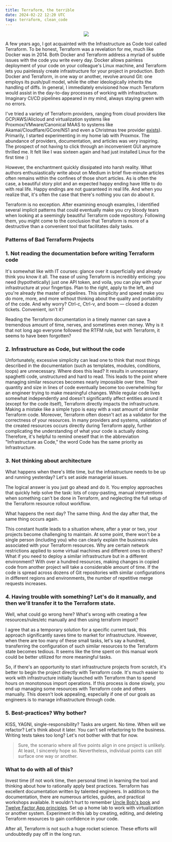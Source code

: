 ```yaml
---
title: Terraform, the terrible
date: 2024-02-22 12:20 UTC
tags: terraform, clean_code
---
```

<p align="center">
    <img src="/images/terraform-the-terrible.png">
</p>


A few years ago, I got acquainted with the Infrastructure as Code tool called Terraform. To be honest, Terraform was a revelation for me, much like Docker was in 2014. Both Docker and Terraform address a myriad of subtle issues with the code you write every day. Docker allows painless deployment of your code on your colleague's Linux machine, and Terraform lets you painlessly create infrastructure for your project in production. Both Docker and Terraform, in one way or another, revolve around Git: one employs its push/pull model, while the other ideologically inherits the handling of diffs. In general, I immediately envisioned how much Terraform would assist in the day-to-day processes of working with infrastructure. Imaginary CI/CD pipelines appeared in my mind, always staying green with no errors.

I've tried a variety of Terraform providers, ranging from cloud providers like GCP/AWS/Alicloud and virtualization systems like Proxmox/VMware/Canonical MAAS to systems like Akamai/Cloudflare/GCore/NS1 and even a Christmas tree provider [exists](https://registry.terraform.io/providers/cappyzawa/christmas-tree/latest)). Primarily, I started experimenting in my home lab with Proxmox. The abundance of providers, documentation, and articles was very inspiring. The prospect of not having to click through an inconvenient GUI anymore thrilled me. It felt like I was sixteen again and had just installed Linux for the first time :)

However, the enchantment quickly dissipated into harsh reality. What authors enthusiastically write about on Medium in brief five-minute articles often remains within the confines of those short articles. As is often the case, a beautiful story plot and an expected happy ending have little to do with real life. Happy endings are not guaranteed in real life. And when you realize that, it's often the case that there's nothing you can do about it.

Terraform is no exception. After examining enough examples, I identified several implicit patterns that could eventually make you cry bloody tears when looking at a seemingly beautiful Terraform code repository. Following them, you might come to the conclusion that Terraform is more of a destructive than a convenient tool that facilitates daily tasks.

### Patterns of Bad Terraform Projects

### 1. Not reading the documentation before writing Terraform code

It's somewhat like with IT courses: glance over it superficially and already think you know it all. The ease of using Terraform is incredibly enticing: you need (hypothetically) just one API token, and voila, you can play with your infrastructure at your fingertips. Plan to the right, apply to the left, and you're already the master of pipelines. This simplicity and speed make you do more, more, and more without thinking about the quality and portability of the code. And why worry? Ctrl-c, Ctrl-v, and boom — closed a dozen tickets. Convenient, isn't it?

Reading the Terraform documentation in a timely manner can save a tremendous amount of time, nerves, and sometimes even money. Why is it that not long ago everyone followed the RTFM rule, but with Terraform, it seems to have been forgotten?


### 2. Infrastructure as Code, but without the code
   
Unfortunately, excessive simplicity can lead one to think that most things described in the documentation (such as templates, modules, conditions, loops) are unnecessary. Where does this lead? It results in unnecessary spaghetti code, unstructured and hard to read. This leads to the point where managing similar resources becomes nearly impossible over time. Their quantity and size in lines of code eventually become too overwhelming for an engineer trying to make meaningful changes. While regular code lives somewhat independently and doesn't significantly affect entities around it (except for the code itself), Terraform directly impacts the infrastructure. Making a mistake like a simple typo is easy with a vast amount of similar Terraform code. Moreover, Terraform often doesn't act as a validator for the correctness of your resources. In many providers and systems, validation of the created resources occurs directly during Terraform apply, further complicating the understanding of what your code is actually doing. Therefore, it's helpful to remind oneself that in the abbreviation "Infrastructure as Code," the word Code has the same priority as Infrastructure.

### 3. Not thinking about architecture
   
What happens when there's little time, but the infrastructure needs to be up and running yesterday? Let's set aside managerial issues.

The logical answer is you just go ahead and do it. You employ approaches that quickly help solve the task: lots of copy-pasting, manual interventions when something can't be done in Terraform, and neglecting the full setup of the Terraform resource rollout workflow.

What happens the next day? The same thing. And the day after that, the same thing occurs again.

This constant hustle leads to a situation where, after a year or two, your projects become challenging to maintain. At some point, there won't be a single person (including you) who can clearly explain the business rules associated with your Terraform resources. Why are certain network restrictions applied to some virtual machines and different ones to others? What if you need to deploy a similar infrastructure but in a different environment? With over a hundred resources, making changes in copied code from another project will take a considerable amount of time. If the code is spread across dozens of Git repositories with similar configurations in different regions and environments, the number of repetitive merge requests increases.
   
### 4. Having trouble with something? Let's do it manually, and then we'll transfer it to the Terraform state.
   
Well, what could go wrong here? What's wrong with creating a few resources/rules/etc manually and then using terraform import?

I agree that as a temporary solution for a specific current task, this approach significantly saves time to market for infrastructure. However, when there are too many of these small tasks, let's say a hundred, transferring the configuration of such similar resources to the Terraform state becomes tedious. It seems like the time spent on this manual work could be better utilized for more meaningful tasks.

So, if there's an opportunity to start infrastructure projects from scratch, it's better to begin the project directly with Terraform code. It's much easier to work with infrastructure initially launched with Terraform than to spend hours on monotonous import operations. If this process is done slowly, you end up managing some resources with Terraform code and others manually. This doesn't look appealing, especially if one of our goals as engineers is to manage infrastructure through code.
   
### 5. Best-practices? Why bother?
   
KISS, YAGNI, single-responsibility? Tasks are urgent. No time. When will we refactor? Let's think about it later. You can't sell refactoring to the business. Writing tests takes too long? Let's not bother with that for now.

> Sure, the scenario where all five points align in one project is unlikely. At least, I sincerely hope so. Nevertheless, individual points can still surface one way or another.

### What to do with all of this?

Invest time (if not work time, then personal time) in learning the tool and thinking about how to rationally apply best practices. Terraform has excellent documentation written by talented engineers. In addition to the documentation, there are numerous articles, guides, and practical workshops available. It wouldn't hurt to remember [Uncle Bob's book](https://www.oreilly.com/library/view/clean-code-a/9780136083238/) and [Twelve Factor App principles](https://12factor.net/). Set up a home lab to work with virtualization or another system. Experiment in this lab by creating, editing, and deleting Terraform resources to gain confidence in your code.

After all, Terraform is not such a huge rocket science. These efforts will undoubtedly pay off in the long run.